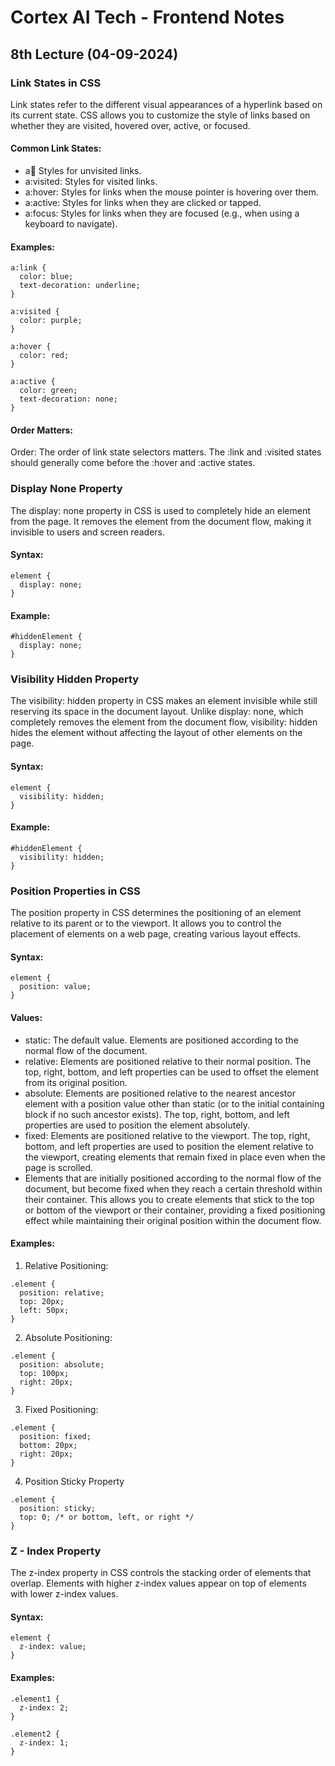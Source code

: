 # Cortex AI Tech - Frontend Notes
## 8th Lecture (04-09-2024)
### Link States in CSS
Link states refer to the different visual appearances of a hyperlink based on its current state. CSS allows you to customize the style of links based on whether they are visited, hovered over, active, or focused.
#### Common Link States:
* a:link: Styles for unvisited links.
* a:visited: Styles for visited links.
* a:hover: Styles for links when the mouse pointer is hovering over them.
* a:active: Styles for links when they are clicked or tapped.
* a:focus: Styles for links when they are focused (e.g., when using a keyboard to navigate).
#### Examples:
```
a:link {
  color: blue;
  text-decoration: underline;
}

a:visited {
  color: purple;
}

a:hover {
  color: red;
}

a:active {
  color: green;
  text-decoration: none;
}
```
#### Order Matters:
Order: The order of link state selectors matters. The :link and :visited states should generally come before the :hover and :active states.
### Display None Property
The display: none property in CSS is used to completely hide an element from the page. It removes the element from the document flow, making it invisible to users and screen readers.
#### Syntax:
```
element {
  display: none;
}
```
#### Example:
```
#hiddenElement {
  display: none;
}
```
### Visibility Hidden Property
The visibility: hidden property in CSS makes an element invisible while still reserving its space in the document layout. Unlike display: none, which completely removes the element from the document flow, visibility: hidden hides the element without affecting the layout of other elements on the page.
#### Syntax:
```
element {
  visibility: hidden;
}
```
#### Example:
```
#hiddenElement {
  visibility: hidden;
}
```
### Position Properties in CSS
The position property in CSS determines the positioning of an element relative to its parent or to the viewport. It allows you to control the placement of elements on a web page, creating various layout effects.
#### Syntax:
```
element {
  position: value;
}
```
#### Values:
* static: The default value. Elements are positioned according to the normal flow of the document.
* relative: Elements are positioned relative to their normal position. The top, right, bottom, and left properties can be used to offset the element from its original position.   
* absolute: Elements are positioned relative to the nearest ancestor element with a position value other than static (or to the initial containing block if no such ancestor exists). The top, right, bottom, and left properties are used to position the element absolutely.
* fixed: Elements are positioned relative to the viewport. The top, right, bottom, and left properties are used to position the element relative to the viewport, creating elements that remain fixed in place even when the page is scrolled.
* Elements that are initially positioned according to the normal flow of the document, but become fixed when they reach a certain threshold within their container. This allows you to create elements that stick to the top or bottom of the viewport or their container, providing a fixed positioning effect while maintaining their original position within the document flow.
#### Examples:
1. Relative Positioning:
```
.element {
  position: relative;
  top: 20px;
  left: 50px;
}
```
2. Absolute Positioning:
```
.element {
  position: absolute;
  top: 100px;
  right: 20px;
}
```
3. Fixed Positioning:
```
.element {
  position: fixed;
  bottom: 20px;
  right: 20px;
}
```
4. Position Sticky Property
```
.element {
  position: sticky;
  top: 0; /* or bottom, left, or right */
}
```
### Z - Index Property
The z-index property in CSS controls the stacking order of elements that overlap. Elements with higher z-index values appear on top of elements with lower z-index values.
#### Syntax:
```
element {
  z-index: value;
}
```
#### Examples:
```
.element1 {
  z-index: 2;
}

.element2 {
  z-index: 1;
}
```
